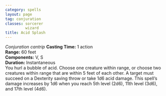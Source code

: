 ```yaml
---
category: spells
layout: page
tag: conjuration
classes: sorcerer
         wizard
title: Acid Splash 
---
```

_Conjuration cantrip_
**Casting Time:** 1 action  
**Range:** 60 feet  
**Components:** V, S  
**Duration:** Instantaneous  
You hurl a bubble of acid. Choose one creature within range, or choose two creatures within range that are within 5 feet of each other. A target must succeed on a Dexterity saving throw or take 1d6 acid damage. 
This spell’s damage increases by 1d6 when you reach 5th level (2d6), 11th level (3d6), and 17th level (4d6).